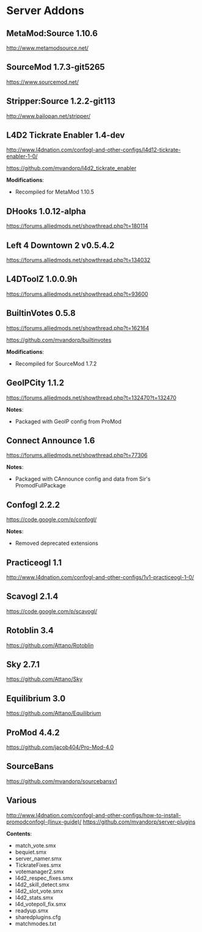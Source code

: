 Server Addons
==============

MetaMod:Source 1.10.6
--------------
http://www.metamodsource.net/

SourceMod 1.7.3-git5265
--------------
https://www.sourcemod.net/

Stripper:Source 1.2.2-git113
--------------
http://www.bailopan.net/stripper/

L4D2 Tickrate Enabler 1.4-dev
--------------
http://www.l4dnation.com/confogl-and-other-configs/l4d12-tickrate-enabler-1-0/

https://github.com/mvandorp/l4d2_tickrate_enabler

**Modifications**:
 - Recompiled for MetaMod 1.10.5

DHooks 1.0.12-alpha
--------------
https://forums.alliedmods.net/showthread.php?t=180114

Left 4 Downtown 2 v0.5.4.2
--------------
https://forums.alliedmods.net/showthread.php?t=134032

L4DToolZ 1.0.0.9h
--------------
https://forums.alliedmods.net/showthread.php?t=93600

BuiltinVotes 0.5.8
--------------
https://forums.alliedmods.net/showthread.php?t=162164

https://github.com/mvandorp/builtinvotes

**Modifications**:
 - Recompiled for SourceMod 1.7.2

GeoIPCity 1.1.2
--------------
https://forums.alliedmods.net/showthread.php?t=132470?t=132470

**Notes**:
 - Packaged with GeoIP config from ProMod

Connect Announce 1.6
--------------
https://forums.alliedmods.net/showthread.php?t=77306

**Notes**:
 - Packaged with CAnnounce config and data from Sir's PromodFullPackage

Confogl 2.2.2
--------------
https://code.google.com/p/confogl/

**Notes**:
 - Removed deprecated extensions

Practiceogl 1.1
--------------
http://www.l4dnation.com/confogl-and-other-configs/1v1-practiceogl-1-0/

Scavogl 2.1.4
--------------
https://code.google.com/p/scavogl/

Rotoblin 3.4
--------------
https://github.com/Attano/Rotoblin

Sky 2.7.1
--------------
https://github.com/Attano/Sky

Equilibrium 3.0
--------------
https://github.com/Attano/Equilibrium

ProMod 4.4.2
--------------
https://github.com/jacob404/Pro-Mod-4.0

SourceBans 
--------------
https://github.com/mvandorp/sourcebansv1

Various
--------------
http://www.l4dnation.com/confogl-and-other-configs/how-to-install-promodconfogl-(linux-guide)/
https://github.com/mvandorp/server-plugins

**Contents**:
 - match_vote.smx
 - bequiet.smx
 - server_namer.smx
 - TickrateFixes.smx
 - votemanager2.smx
 - l4d2_respec_fixes.smx
 - l4d2_skill_detect.smx
 - l4d2_slot_vote.smx
 - l4d2_stats.smx
 - l4d_votepoll_fix.smx
 - readyup.smx
 - sharedplugins.cfg
 - matchmodes.txt
